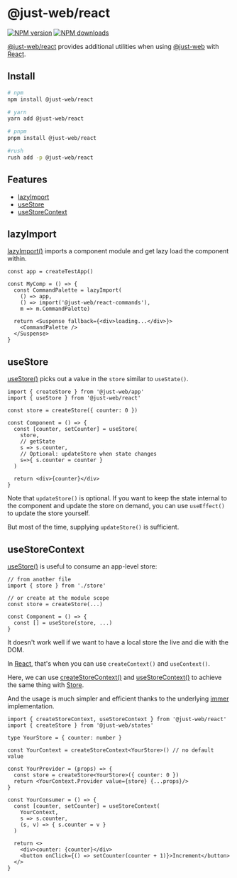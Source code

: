 # @just-web/react <!-- omit in toc -->

[![NPM version][npm-image]][npm-url]
[![NPM downloads][downloads-image]][downloads-url]

[@just-web/react] provides additional utilities when using [@just-web] with [React].

## Install <!-- omit in toc -->

```sh
# npm
npm install @just-web/react

# yarn
yarn add @just-web/react

# pnpm
pnpm install @just-web/react

#rush
rush add -p @just-web/react
```

## Features <!-- omit in toc -->

- [lazyImport](#lazyimport)
- [useStore](#usestore)
- [useStoreContext](#usestorecontext)

## lazyImport

[lazyImport()] imports a component module and get lazy load the component within.

```tsx
const app = createTestApp()

const MyComp = () => {
  const CommandPalette = lazyImport(
    () => app,
    () => import('@just-web/react-commands'),
    m => m.CommandPalette)

  return <Suspense fallback={<div>loading...</div>}>
    <CommandPalette />
  </Suspense>
}
```

## useStore

[useStore()] picks out a value in the `store` similar to `useState()`.

```tsx
import { createStore } from '@just-web/app'
import { useStore } from '@just-web/react'

const store = createStore({ counter: 0 })

const Component = () => {
  const [counter, setCounter] = useStore(
    store,
    // getState
    s => s.counter,
    // Optional: updateStore when state changes
    s=>{ s.counter = counter }
  )

  return <div>{counter}</div>
}
```

Note that `updateStore()` is optional.
If you want to keep the state internal to the component and update the store on demand,
you can use `useEffect()` to update the store yourself.

But most of the time, supplying `updateStore()` is sufficient.

## useStoreContext

[useStore()] is useful to consume an app-level store:

```tsx
// from another file
import { store } from './store'

// or create at the module scope
const store = createStore(...)

const Component = () => {
  const [] = useStore(store, ...)
}
```

It doesn't work well if we want to have a local store the live and die with the DOM.

In [React], that's when you can use `createContext()` and `useContext()`.

Here, we can use [createStoreContext()] and [useStoreContext()] to achieve the same thing with [Store].

And the usage is much simpler and efficient thanks to the underlying [immer] implementation.

```tsx
import { createStoreContext, useStoreContext } from '@just-web/react'
import { createStore } from '@just-web/states'

type YourStore = { counter: number }

const YourContext = createStoreContext<YourStore>() // no default value

const YourProvider = (props) => {
  const store = createStore<YourStore>({ counter: 0 })
  return <YourContext.Provider value={store} {...props}/>
}

const YourConsumer = () => {
  const [counter, setCounter] = useStoreContext(
    YourContext,
    s => s.counter,
    (s, v) => { s.counter = v }
  )

  return <>
    <div>counter: {counter}</div>
    <button onClick={() => setCounter(counter + 1)}>Increment</button>
  </>
}
```

[@just-web]: https://github.com/justland/just-web
[@just-web/react]: https://github.com/justland/just-web/tree/main/frameworks/react
[React]: https://reactjs.org/
[useStore()]: https://github.com/justland/just-web/blob/main/libraries/react/src/useStore.ts
[lazyImport()]: https://github.com/justland/just-web/blob/main/libraries/react/src/lazyImport.ts
[createStoreContext()]: https://github.com/justland/just-web/blob/main/libraries/react/src/useStoreContext.ts
[useStoreContext()]: https://github.com/justland/just-web/blob/main/libraries/react/src/useStoreContext.ts
[Store]: https://github.com/justland/just-web/tree/main/frameworks/states/ts/store.ts
[immer]: https://www.npmjs.com/package/immer
[downloads-image]: https://img.shields.io/npm/dm/@just-web/react.svg?style=flat
[downloads-url]: https://npmjs.org/package/@just-web/react
[npm-image]: https://img.shields.io/npm/v/@just-web/react.svg?style=flat
[npm-url]: https://npmjs.org/package/@just-web/react
